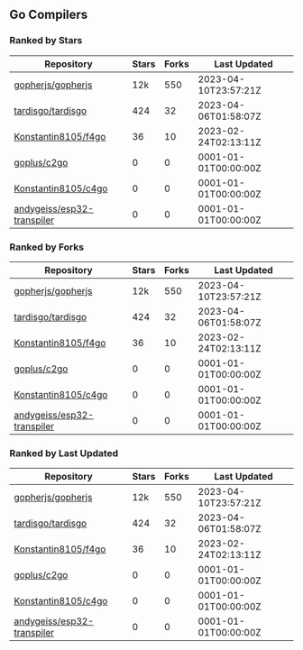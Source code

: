 ## Go Compilers

### Ranked by Stars

| Repository | Stars | Forks | Last Updated |
|------------|-------|-------|--------------|
| [gopherjs/gopherjs](https://github.com/gopherjs/gopherjs) | 12k | 550 | 2023-04-10T23:57:21Z |
| [tardisgo/tardisgo](https://github.com/tardisgo/tardisgo) | 424 | 32 | 2023-04-06T01:58:07Z |
| [Konstantin8105/f4go](https://github.com/Konstantin8105/f4go) | 36 | 10 | 2023-02-24T02:13:11Z |
| [goplus/c2go](https://github.com/goplus/c2go) | 0 | 0 | 0001-01-01T00:00:00Z |
| [Konstantin8105/c4go](https://github.com/Konstantin8105/c4go) | 0 | 0 | 0001-01-01T00:00:00Z |
| [andygeiss/esp32-transpiler](https://github.com/andygeiss/esp32-transpiler) | 0 | 0 | 0001-01-01T00:00:00Z |

### Ranked by Forks

| Repository | Stars | Forks | Last Updated |
|------------|-------|-------|--------------|
| [gopherjs/gopherjs](https://github.com/gopherjs/gopherjs) | 12k | 550 | 2023-04-10T23:57:21Z |
| [tardisgo/tardisgo](https://github.com/tardisgo/tardisgo) | 424 | 32 | 2023-04-06T01:58:07Z |
| [Konstantin8105/f4go](https://github.com/Konstantin8105/f4go) | 36 | 10 | 2023-02-24T02:13:11Z |
| [goplus/c2go](https://github.com/goplus/c2go) | 0 | 0 | 0001-01-01T00:00:00Z |
| [Konstantin8105/c4go](https://github.com/Konstantin8105/c4go) | 0 | 0 | 0001-01-01T00:00:00Z |
| [andygeiss/esp32-transpiler](https://github.com/andygeiss/esp32-transpiler) | 0 | 0 | 0001-01-01T00:00:00Z |

### Ranked by Last Updated

| Repository | Stars | Forks | Last Updated |
|------------|-------|-------|--------------|
| [gopherjs/gopherjs](https://github.com/gopherjs/gopherjs) | 12k | 550 | 2023-04-10T23:57:21Z |
| [tardisgo/tardisgo](https://github.com/tardisgo/tardisgo) | 424 | 32 | 2023-04-06T01:58:07Z |
| [Konstantin8105/f4go](https://github.com/Konstantin8105/f4go) | 36 | 10 | 2023-02-24T02:13:11Z |
| [goplus/c2go](https://github.com/goplus/c2go) | 0 | 0 | 0001-01-01T00:00:00Z |
| [Konstantin8105/c4go](https://github.com/Konstantin8105/c4go) | 0 | 0 | 0001-01-01T00:00:00Z |
| [andygeiss/esp32-transpiler](https://github.com/andygeiss/esp32-transpiler) | 0 | 0 | 0001-01-01T00:00:00Z |

